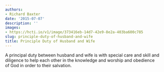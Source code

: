 ```yaml
---
authors:
- Richard Baxter
date: '2015-07-07'
description: ''
images:
- https://hcti.io/v1/image/373416eb-14d7-42e9-8e2a-403ba600c785
slug: principle-duty-of-husband-and-wife
title: Principle Duty of Husband and Wife
---
```


A principal duty between husband and wife is with special care and skill and diligence to help each other in the knowledge and worship and obedience of God in order to their salvation.
